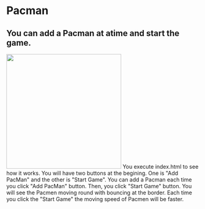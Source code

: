 # Pacman
## You can add a Pacman at atime and start the game.
<img src= "images/pacman1.png" width='300'/>
You execute index.html to see how it works.
You will have two buttons at the begining. One is "Add PacMan" and the other is "Start Game". You can add a Pacman each time you click "Add PacMan" button. Then, you click "Start Game" button. You will see the Pacmen moving round with bouncing at the border.
Each time you click the "Start Game" the moving speed of Pacmen will be faster.
